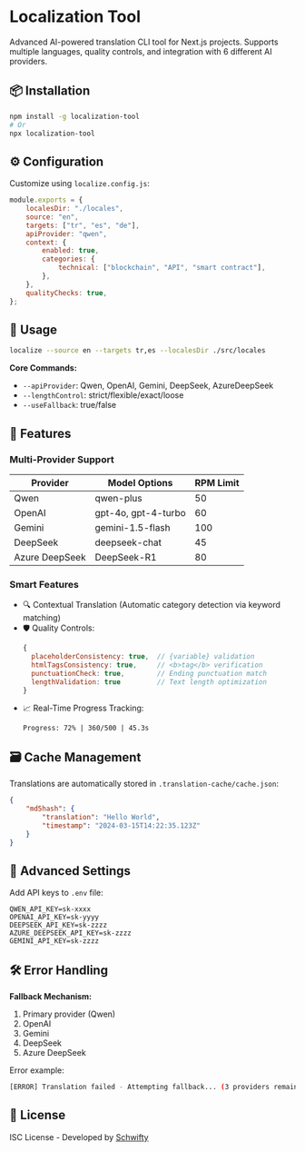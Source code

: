 # Localization Tool

Advanced AI-powered translation CLI tool for Next.js projects. Supports multiple languages, quality controls, and integration with 6 different AI providers.

## 📦 Installation

```bash
npm install -g localization-tool
# Or
npx localization-tool
```

## ⚙️ Configuration

Customize using `localize.config.js`:

```javascript
module.exports = {
	localesDir: "./locales",
	source: "en",
	targets: ["tr", "es", "de"],
	apiProvider: "qwen",
	context: {
		enabled: true,
		categories: {
			technical: ["blockchain", "API", "smart contract"],
		},
	},
	qualityChecks: true,
};
```

## 🚀 Usage

```bash
localize --source en --targets tr,es --localesDir ./src/locales
```

**Core Commands:**

- `--apiProvider`: Qwen, OpenAI, Gemini, DeepSeek, AzureDeepSeek
- `--lengthControl`: strict/flexible/exact/loose
- `--useFallback`: true/false

## 🌟 Features

### Multi-Provider Support

| Provider       | Model Options       | RPM Limit |
| -------------- | ------------------- | --------- |
| Qwen           | qwen-plus           | 50        |
| OpenAI         | gpt-4o, gpt-4-turbo | 60        |
| Gemini         | gemini-1.5-flash    | 100       |
| DeepSeek       | deepseek-chat       | 45        |
| Azure DeepSeek | DeepSeek-R1         | 80        |

### Smart Features

- 🔍 Contextual Translation (Automatic category detection via keyword matching)
- 🛡️ Quality Controls:
    ```javascript
    {
      placeholderConsistency: true,  // {variable} validation
      htmlTagsConsistency: true,     // <b>tag</b> verification
      punctuationCheck: true,        // Ending punctuation match
      lengthValidation: true         // Text length optimization
    }
    ```
- 📈 Real-Time Progress Tracking:
    ```
    Progress: 72% | 360/500 | 45.3s
    ```

## 🗃️ Cache Management

Translations are automatically stored in `.translation-cache/cache.json`:

```json
{
	"md5hash": {
		"translation": "Hello World",
		"timestamp": "2024-03-15T14:22:35.123Z"
	}
}
```

## 🔧 Advanced Settings

Add API keys to `.env` file:

```env
QWEN_API_KEY=sk-xxxx
OPENAI_API_KEY=sk-yyyy
DEEPSEEK_API_KEY=sk-zzzz
AZURE_DEEPSEEK_API_KEY=sk-zzzz
GEMINI_API_KEY=sk-zzzz
```

## 🛠️ Error Handling

**Fallback Mechanism:**

1. Primary provider (Qwen)
2. OpenAI
3. Gemini
4. DeepSeek
5. Azure DeepSeek

Error example:

```bash
[ERROR] Translation failed - Attempting fallback... (3 providers remaining)
```

## 📜 License

ISC License - Developed by [Schwifty](https://github.com/ahmetenesdur)
